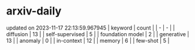 # arxiv-daily
updated on 2023-11-17 22:13:59.967945
| keyword | count |
| - | - |
| diffusion | 13 |
| self-supervised | 5 |
| foundation model | 2 |
| generative | 13 |
| anomaly | 0 |
| in-context | 12 |
| memory | 6 |
| few-shot | 5 |
